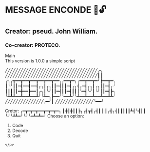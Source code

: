 # MESSAGE ENCONDE 🔐🔓
## Creator: pseud. John William.
### Co-creator: PROTECO.


<p> Main <br>
This version is 1.0.0 a simple script</p>
<p>
╱╱╱╱╱╱╱╱╱╱╱╱╱╱╱╱╱╱╱╱╱╱╱╱╱╱╱╱╱╱╱╱╱╱╱╱╭╮
╱╱╱╱╱╱╱╱╱╱╱╱╱╱╱╱╱╱╱╱╱╱╱╱╱╱╱╱╱╱╱╱╱╱╱╱┃┃
╭╮╭┳━━┳━━┳━━┳━━┳━━┳━━╮╭━━┳━╮╭━━┳━━┳━╯┣━━┳━╮
┃╰╯┃┃━┫━━┫━━┫╭╮┃╭╮┃┃━┫┃┃━┫╭╮┫╭━┫╭╮┃╭╮┃┃━┫╭╯
┃┃┃┃┃━╋━━┣━━┃╭╮┃╰╯┃┃━┫┃┃━┫┃┃┃╰━┫╰╯┃╰╯┃┃━┫┣╮
╰┻┻┻━━┻━━┻━━┻╯╰┻━╮┣━━╯╰━━┻╯╰┻━━┻━━┻━━┻━━┻┻╯
╱╱╱╱╱╱╱╱╱╱╱╱╱╱╱╭━╯┃
╱╱╱╱╱╱╱╱╱╱╱╱╱╱╱╰━━╯

Cretor:
╭━┳━┳━┳━━┳━┳━┳━╮
┃╋┃╋┃┃┣╮╭┫┳┫╭┫┃┃
┃╭┫╮┫┃┃┃┃┃┻┫╰┫┃┃
╰╯╰┻┻━╯╰╯╰━┻━┻━╯
Choose an option:
1. Code
2. Decode
3. Quit
```
</p>